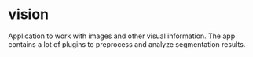 # vision
Application to work with images and other visual information.
The app contains a lot of plugins to preprocess and analyze segmentation results.
